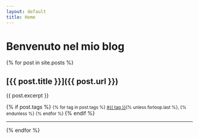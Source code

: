 ```yaml
---
layout: default
title: Home
---
```


# Benvenuto nel mio blog

{% for post in site.posts %}
## [{{ post.title }}]({{ post.url }})

<p>{{ post.excerpt }}</p>

{% if post.tags %}
<small>
  {% for tag in post.tags %}
    <a href="/tag/{{ tag | slugify }}/">#{{ tag }}</a>{% unless forloop.last %}, {% endunless %}
  {% endfor %}
</small>
{% endif %}

<hr>
{% endfor %}

